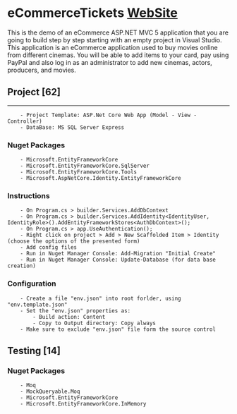 ﻿# eCommerceTickets [WebSite](https://ecommercetickets.azurewebsites.net)

This is the demo of an eCommerce ASP.NET MVC 5 application that you are going to build step by step starting with an empty project in Visual Studio.
This application is an eCommerce application used to buy movies online from different cinemas. 
You will be able to add items to your card, pay using PayPal and also log in as an administrator to add new cinemas, actors, producers, and movies. 

## Project [62]
-----------------------------------------------------------------------------------------------------------------------------------------
```
	- Project Template: ASP.Net Core Web App (Model - View - Controller)
	- DataBase: MS SQL Server Express
```
### Nuget Packages
```
	- Microsoft.EntityFrameworkCore
	- Microsoft.EntityFrameworkCore.SqlServer
	- Microsoft.EntityFrameworkCore.Tools
	- Microsoft.AspNetCore.Identity.EntityFrameworkCore
```
### Instructions
```
	- On Program.cs > builder.Services.AddDbContext
	- On Program.cs > builder.Services.AddIdentity<IdentityUser,  IdentityRole>().AddEntityFrameworkStores<AuthDbContext>();
	- On Program.cs > app.UseAuthentication();
	- Right click on project > Add > New Scaffolded Item > Identity (choose the options of the presented form)
	- Add config files
	- Run in Nuget Manager Console: Add-Migration "Initial Create"
	- Run in Nuget Manager Console: Update-Database (for data base creation)
```
### Configuration
```
	- Create a file "env.json" into root forlder, using "env.template.json"
	- Set the "env.json" properties as:
		- Build action: Content
		- Copy to Output directory: Copy always
	- Make sure to exclude "env.json" file form the source control
```


## Testing [14]

### Nuget Packages
```
	- Moq
	- MockQueryable.Moq
	- Microsoft.EntityFrameworkCore
	- Microsoft.EntityFrameworkCore.InMemory
```